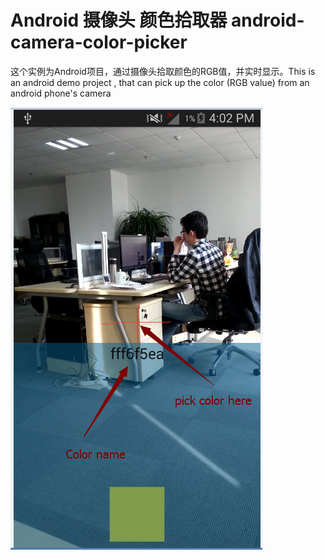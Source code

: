 # Android 摄像头 颜色拾取器 android-camera-color-picker
这个实例为Android项目，通过摄像头拾取颜色的RGB值，并实时显示。This is an android demo project , that can pick up the color (RGB value) from an android phone's camera

![image](https://github.com/pangguoming/android-camera-color-picker/blob/master/screenshot/20160405160629.png)

